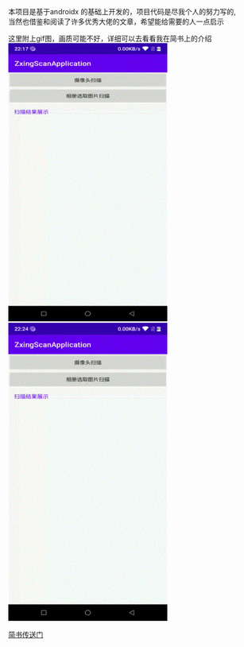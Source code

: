 本项目是基于androidx 的基础上开发的，项目代码是尽我个人的努力写的,  
当然也借鉴和阅读了许多优秀大佬的文章，希望能给需要的人一点启示

这里附上gif图，画质可能不好，详细可以去看看我在简书上的介绍
![](pic/photo.gif)
![](pic/album.gif)


[简书传送门](https://www.jianshu.com/p/579296390f2f)